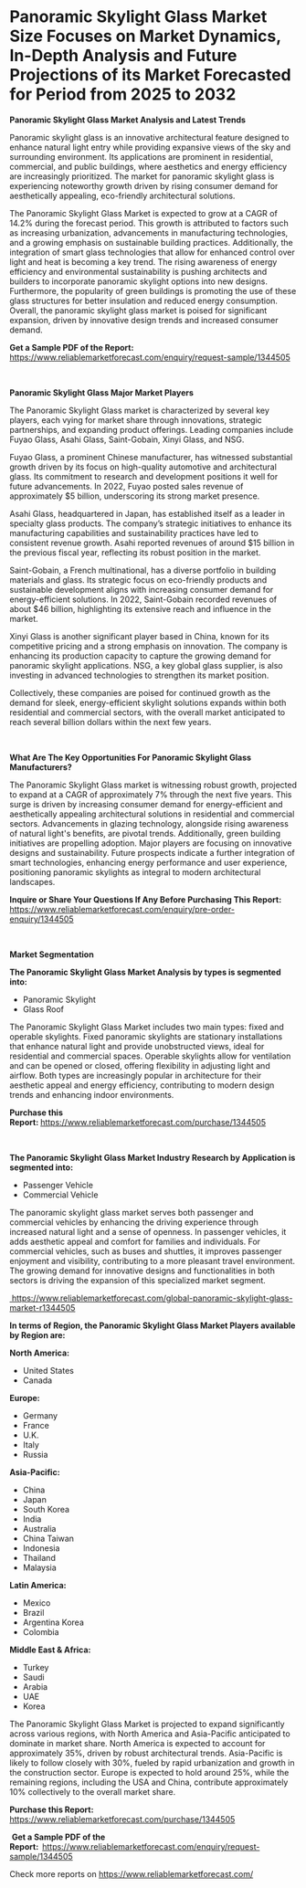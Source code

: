 <p><h1>Panoramic Skylight Glass Market Size Focuses on Market Dynamics, In-Depth Analysis and Future Projections of its Market Forecasted for Period from 2025 to 2032</h1></p><p><strong>Panoramic Skylight Glass Market Analysis and Latest Trends</strong></p>
<p><p>Panoramic skylight glass is an innovative architectural feature designed to enhance natural light entry while providing expansive views of the sky and surrounding environment. Its applications are prominent in residential, commercial, and public buildings, where aesthetics and energy efficiency are increasingly prioritized. The market for panoramic skylight glass is experiencing noteworthy growth driven by rising consumer demand for aesthetically appealing, eco-friendly architectural solutions. </p><p>The Panoramic Skylight Glass Market is expected to grow at a CAGR of 14.2% during the forecast period. This growth is attributed to factors such as increasing urbanization, advancements in manufacturing technologies, and a growing emphasis on sustainable building practices. Additionally, the integration of smart glass technologies that allow for enhanced control over light and heat is becoming a key trend. The rising awareness of energy efficiency and environmental sustainability is pushing architects and builders to incorporate panoramic skylight options into new designs. Furthermore, the popularity of green buildings is promoting the use of these glass structures for better insulation and reduced energy consumption. Overall, the panoramic skylight glass market is poised for significant expansion, driven by innovative design trends and increased consumer demand.</p></p>
<p><strong>Get a Sample PDF of the Report:&nbsp;</strong> <a href="https://www.reliablemarketforecast.com/enquiry/request-sample/1344505?utm_campaign=2235&utm_medium=2&utm_source=Github&utm_content=ia&utm_term=24032025&utm_id=panoramic-skylight-glass">https://www.reliablemarketforecast.com/enquiry/request-sample/1344505</a></p>
<p>&nbsp;</p>
<p><strong>Panoramic Skylight Glass Major Market Players</strong></p>
<p><p>The Panoramic Skylight Glass market is characterized by several key players, each vying for market share through innovations, strategic partnerships, and expanding product offerings. Leading companies include Fuyao Glass, Asahi Glass, Saint-Gobain, Xinyi Glass, and NSG.</p><p>Fuyao Glass, a prominent Chinese manufacturer, has witnessed substantial growth driven by its focus on high-quality automotive and architectural glass. Its commitment to research and development positions it well for future advancements. In 2022, Fuyao posted sales revenue of approximately $5 billion, underscoring its strong market presence.</p><p>Asahi Glass, headquartered in Japan, has established itself as a leader in specialty glass products. The company’s strategic initiatives to enhance its manufacturing capabilities and sustainability practices have led to consistent revenue growth. Asahi reported revenues of around $15 billion in the previous fiscal year, reflecting its robust position in the market.</p><p>Saint-Gobain, a French multinational, has a diverse portfolio in building materials and glass. Its strategic focus on eco-friendly products and sustainable development aligns with increasing consumer demand for energy-efficient solutions. In 2022, Saint-Gobain recorded revenues of about $46 billion, highlighting its extensive reach and influence in the market.</p><p>Xinyi Glass is another significant player based in China, known for its competitive pricing and a strong emphasis on innovation. The company is enhancing its production capacity to capture the growing demand for panoramic skylight applications. NSG, a key global glass supplier, is also investing in advanced technologies to strengthen its market position.</p><p>Collectively, these companies are poised for continued growth as the demand for sleek, energy-efficient skylight solutions expands within both residential and commercial sectors, with the overall market anticipated to reach several billion dollars within the next few years.</p></p>
<p>&nbsp;</p>
<p><strong>What Are The Key Opportunities For Panoramic Skylight Glass Manufacturers?</strong></p>
<p><p>The Panoramic Skylight Glass market is witnessing robust growth, projected to expand at a CAGR of approximately 7% through the next five years. This surge is driven by increasing consumer demand for energy-efficient and aesthetically appealing architectural solutions in residential and commercial sectors. Advancements in glazing technology, alongside rising awareness of natural light's benefits, are pivotal trends. Additionally, green building initiatives are propelling adoption. Major players are focusing on innovative designs and sustainability. Future prospects indicate a further integration of smart technologies, enhancing energy performance and user experience, positioning panoramic skylights as integral to modern architectural landscapes.</p></p>
<p><strong>Inquire or Share Your Questions If Any Before Purchasing This Report:</strong> <a href="https://www.reliablemarketforecast.com/enquiry/pre-order-enquiry/1344505?utm_campaign=2235&utm_medium=2&utm_source=Github&utm_content=ia&utm_term=24032025&utm_id=panoramic-skylight-glass">https://www.reliablemarketforecast.com/enquiry/pre-order-enquiry/1344505</a></p>
<p>&nbsp;</p>
<p><strong>Market Segmentation</strong></p>
<p><strong>The Panoramic Skylight Glass Market Analysis by types is segmented into:</strong></p>
<p><ul><li>Panoramic Skylight</li><li>Glass Roof</li></ul></p>
<p><p>The Panoramic Skylight Glass Market includes two main types: fixed and operable skylights. Fixed panoramic skylights are stationary installations that enhance natural light and provide unobstructed views, ideal for residential and commercial spaces. Operable skylights allow for ventilation and can be opened or closed, offering flexibility in adjusting light and airflow. Both types are increasingly popular in architecture for their aesthetic appeal and energy efficiency, contributing to modern design trends and enhancing indoor environments.</p></p>
<p><strong>Purchase this Report:&nbsp;</strong><a href="https://www.reliablemarketforecast.com/purchase/1344505?utm_campaign=2235&utm_medium=2&utm_source=Github&utm_content=ia&utm_term=24032025&utm_id=panoramic-skylight-glass">https://www.reliablemarketforecast.com/purchase/1344505</a></p>
<p>&nbsp;</p>
<p><strong>The Panoramic Skylight Glass Market Industry Research by Application is segmented into:</strong></p>
<p><ul><li>Passenger Vehicle</li><li>Commercial Vehicle</li></ul></p>
<p><p>The panoramic skylight glass market serves both passenger and commercial vehicles by enhancing the driving experience through increased natural light and a sense of openness. In passenger vehicles, it adds aesthetic appeal and comfort for families and individuals. For commercial vehicles, such as buses and shuttles, it improves passenger enjoyment and visibility, contributing to a more pleasant travel environment. The growing demand for innovative designs and functionalities in both sectors is driving the expansion of this specialized market segment.</p></p>
<p><a href="https://www.reliablemarketforecast.com/global-panoramic-skylight-glass-market-r1344505?utm_campaign=2235&utm_medium=2&utm_source=Github&utm_content=ia&utm_term=24032025&utm_id=panoramic-skylight-glass">&nbsp;https://www.reliablemarketforecast.com/global-panoramic-skylight-glass-market-r1344505</a></p>
<p><strong>In terms of Region, the Panoramic Skylight Glass Market Players available by Region are:</strong></p>
<p>
    <p> <strong> North America: </strong>
        <ul>
            <li>United States</li>
            <li>Canada</li>
        </ul>
        </p> 
    <p> <strong> Europe: </strong>
        <ul>
            <li>Germany</li>
            <li>France</li>
            <li>U.K.</li>
            <li>Italy</li>
            <li>Russia</li>
        </ul>
        </p> 
    <p> <strong> Asia-Pacific: </strong>
        <ul>
            <li>China</li>
            <li>Japan</li>
            <li>South Korea</li>
            <li>India</li>
            <li>Australia</li>
            <li>China Taiwan</li>
            <li>Indonesia</li>
            <li>Thailand</li>
            <li>Malaysia</li>
        </ul>
        </p> 
    <p> <strong> Latin America: </strong>
        <ul>
            <li>Mexico</li>
            <li>Brazil</li>
            <li>Argentina Korea</li>
            <li>Colombia</li>
        </ul>
        </p> 
    <p> <strong> Middle East & Africa: </strong>
        <ul>
            <li>Turkey</li>
            <li>Saudi</li>
            <li>Arabia</li>
            <li>UAE</li>
            <li>Korea</li>
        </ul>
    </p>
    </p>
<p><p>The Panoramic Skylight Glass Market is projected to expand significantly across various regions, with North America and Asia-Pacific anticipated to dominate in market share. North America is expected to account for approximately 35%, driven by robust architectural trends. Asia-Pacific is likely to follow closely with 30%, fueled by rapid urbanization and growth in the construction sector. Europe is expected to hold around 25%, while the remaining regions, including the USA and China, contribute approximately 10% collectively to the overall market share.</p></p>
<p><strong>Purchase this Report: </strong><a href="https://www.reliablemarketforecast.com/purchase/1344505?utm_campaign=2235&utm_medium=2&utm_source=Github&utm_content=ia&utm_term=24032025&utm_id=panoramic-skylight-glass">https://www.reliablemarketforecast.com/purchase/1344505</a></p>
<p>&nbsp;<strong>Get a Sample PDF of the Report:&nbsp;&nbsp;</strong><a href="https://www.reliablemarketforecast.com/enquiry/request-sample/1344505?utm_campaign=2235&utm_medium=2&utm_source=Github&utm_content=ia&utm_term=24032025&utm_id=panoramic-skylight-glass">https://www.reliablemarketforecast.com/enquiry/request-sample/1344505</a></p>
<p><strong></strong></p>
<p>Check more reports on <a href="https://www.reliablemarketforecast.com/?utm_campaign=2235&utm_medium=2&utm_source=Github&utm_content=ia&utm_term=24032025&utm_id=panoramic-skylight-glass">https://www.reliablemarketforecast.com/</a></p>
